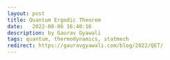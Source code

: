 ```yaml
---
layout: post
title: Quantum Ergodic Theorem
date:   2022-08-06 16:40:16
description: by Gaurav Gyawali
tags: quantum, thermodynamics, statmech
redirect: https://gauravgyawali.com/blog/2022/QET/
---
```

